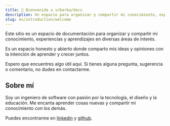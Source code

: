 ```yaml
---
title: 👋 Bienvenida a srbarba/docs
description: Un espacio para organizar y compartir mi conocimiento, experiencias y aprendizajes en diferentes áreas de interés.
slug: es/introduction/welcome
---
```


Este sitio es un espacio de documentación para organizar y compartir mi conocimiento, experiencias y aprendizajes en diversas áreas de interés.

Es un espacio honesto y abierto donde comparto mis ideas y opiniones con la intención de aprender y crecer juntos.

Espero que encuentres algo útil aquí. Si tienes alguna pregunta, sugerencia o comentario, no dudes en contactarme.

## Sobre mí

Soy un ingeniero de software con pasión por la tecnología, el diseño y la educación. Me encanta aprender cosas nuevas y compartir mi conocimiento con los demás.

Puedes encontrarme en [linkedin](https://www.linkedin.com/in/juanpbarba/) y [github](https://github.com/srbarba).
